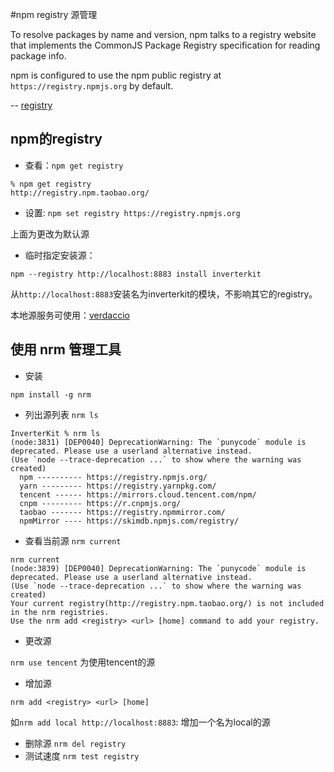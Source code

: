 #npm registry 源管理

To resolve packages by name and version, npm talks to a registry website that implements the CommonJS Package Registry specification for reading package info.

npm is configured to use the npm public registry at `https://registry.npmjs.org` by default. 

-- [registry](https://docs.npmjs.com/cli/v8/using-npm/registry)

## npm的registry


* 查看：`npm get registry`

```
% npm get registry
http://registry.npm.taobao.org/
```

* 设置: `npm set registry https://registry.npmjs.org`

上面为更改为默认源

* 临时指定安装源：

`npm --registry http://localhost:8883 install inverterkit`

从`http://localhost:8883`安装名为inverterkit的模块，不影响其它的registry。

本地源服务可使用：[verdaccio](https://github.com/verdaccio/verdaccio)

## 使用 nrm 管理工具

* 安装

`npm install -g nrm`

* 列出源列表 `nrm ls`

```
InverterKit % nrm ls
(node:3831) [DEP0040] DeprecationWarning: The `punycode` module is deprecated. Please use a userland alternative instead.
(Use `node --trace-deprecation ...` to show where the warning was created)
  npm ---------- https://registry.npmjs.org/
  yarn --------- https://registry.yarnpkg.com/
  tencent ------ https://mirrors.cloud.tencent.com/npm/
  cnpm --------- https://r.cnpmjs.org/
  taobao ------- https://registry.npmmirror.com/
  npmMirror ---- https://skimdb.npmjs.com/registry/
```
* 查看当前源 `nrm current`

```
nrm current
(node:3839) [DEP0040] DeprecationWarning: The `punycode` module is deprecated. Please use a userland alternative instead.
(Use `node --trace-deprecation ...` to show where the warning was created)
Your current registry(http://registry.npm.taobao.org/) is not included in the nrm registries.
Use the nrm add <registry> <url> [home] command to add your registry.
```

* 更改源

`nrm use tencent` 为使用tencent的源

* 增加源

`nrm add <registry> <url> [home]`

如`nrm add local http://localhost:8883`: 增加一个名为local的源

* 删除源 `nrm del registry`
* 测试速度 `nrm test registry`
